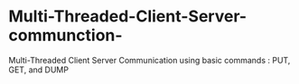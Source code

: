 # Multi-Threaded-Client-Server-communction-
Multi-Threaded Client Server Communication using basic commands : PUT, GET, and DUMP

